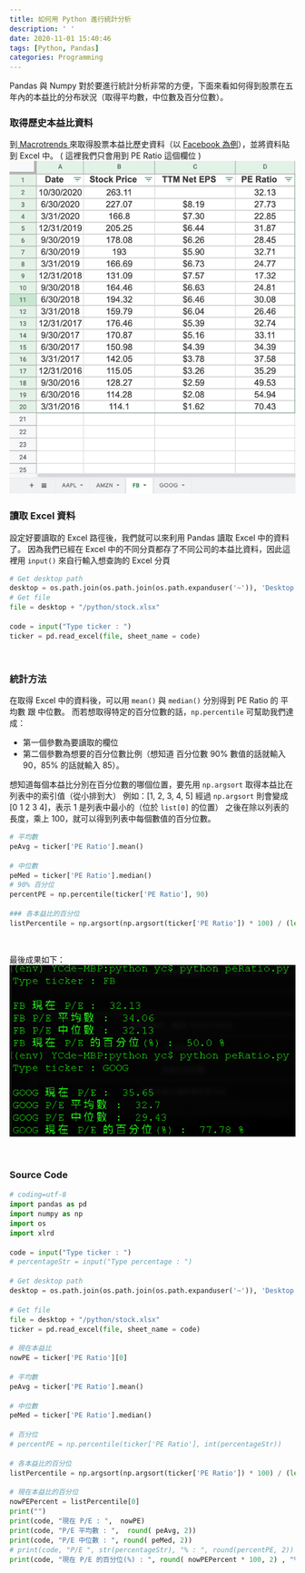 ```yaml
---
title: 如何用 Python 進行統計分析
description: ' '
date: 2020-11-01 15:40:46
tags: [Python, Pandas]
categories: Programming
---
```


Pandas 與 Numpy 對於要進行統計分析非常的方便，下面來看如何得到股票在五年內的本益比的分布狀況（取得平均數，中位數及百分位數）。
<br/>

### 取得歷史本益比資料
到[ Macrotrends ](https://www.macrotrends.net)來取得股票本益比歷史資料（以 [Facebook 為例](https://www.macrotrends.net/stocks/charts/FB/facebook/pe-ratio)），並將資料貼到 Excel 中。
( 這裡我們只會用到 PE Ratio 這個欄位 )
![37-1](../images/37-1.png)
<br/>

### 讀取 Excel 資料
設定好要讀取的 Excel 路徑後，我們就可以來利用 Pandas 讀取 Excel 中的資料了。
因為我們已經在 Excel 中的不同分頁都存了不同公司的本益比資料，因此這裡用 ```input()``` 來自行輸入想查詢的 Excel 分頁

```python
# Get desktop path
desktop = os.path.join(os.path.join(os.path.expanduser('~')), 'Desktop') 
# Get file
file = desktop + "/python/stock.xlsx"

code = input("Type ticker : ")
ticker = pd.read_excel(file, sheet_name = code)
```
<br/>

### 統計方法
在取得 Excel 中的資料後，可以用 ```mean()``` 與 ```median()``` 分別得到 PE Ratio 的 平均數 跟 中位數。
而若想取得特定的百分位數的話，```np.percentile``` 可幫助我們達成：
- 第一個參數為要讀取的欄位
- 第二個參數為想要的百分位數比例（想知道 百分位數 90% 數值的話就輸入 90，85% 的話就輸入 85）。

想知道每個本益比分別在百分位數的哪個位置，要先用 ```np.argsort``` 取得本益比在列表中的索引值（從小排到大）
例如：[1, 2, 3, 4, 5] 經過 ```np.argsort``` 則會變成 [0 1 2 3 4]，表示 1 是列表中最小的（位於 ```list[0]``` 的位置）
之後在除以列表的長度，乘上 100，就可以得到列表中每個數值的百分位數。

```python
# 平均數
peAvg = ticker['PE Ratio'].mean()

# 中位數
peMed = ticker['PE Ratio'].median()
# 90% 百分位
percentPE = np.percentile(ticker['PE Ratio'], 90)

### 各本益比的百分位
listPercentile = np.argsort(np.argsort(ticker['PE Ratio']) * 100) / (len(ticker['PE Ratio']) - 1)
```
<br/>

最後成果如下：
![37-2](../images/37-2.png)

<br/>

### Source Code
```python
# coding=utf-8 
import pandas as pd
import numpy as np
import os
import xlrd

code = input("Type ticker : ")
# percentageStr = input("Type percentage : ")

# Get desktop path
desktop = os.path.join(os.path.join(os.path.expanduser('~')), 'Desktop') 

# Get file
file = desktop + "/python/stock.xlsx"
ticker = pd.read_excel(file, sheet_name = code)

# 現在本益比
nowPE = ticker['PE Ratio'][0]

# 平均數
peAvg = ticker['PE Ratio'].mean()

# 中位數
peMed = ticker['PE Ratio'].median()

# 百分位
# percentPE = np.percentile(ticker['PE Ratio'], int(percentageStr))

# 各本益比的百分位
listPercentile = np.argsort(np.argsort(ticker['PE Ratio']) * 100) / (len(ticker['PE Ratio']) - 1)

# 現在本益比的百分位
nowPEPercent = listPercentile[0]
print("")
print(code, "現在 P/E : ",  nowPE)
print(code, "P/E 平均數 : ",  round( peAvg, 2))
print(code, "P/E 中位數 : ", round( peMed, 2))
# print(code, "P/E ", str(percentageStr), "% : ", round(percentPE, 2))
print(code, "現在 P/E 的百分位(%) : ", round( nowPEPercent * 100, 2) , "%")
```